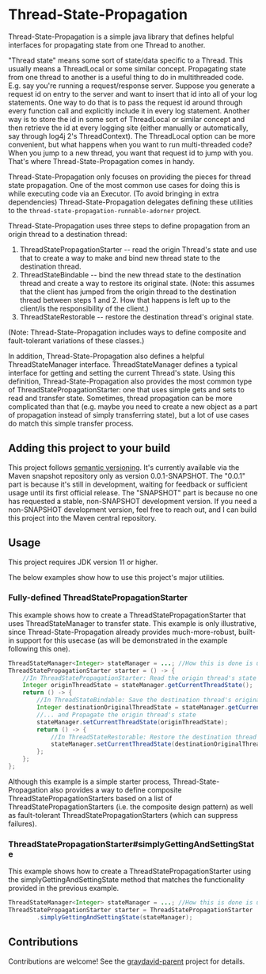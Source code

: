 # Thread-State-Propagation

Thread-State-Propagation is a simple java library that defines helpful interfaces for propagating state from one Thread to another. 

"Thread state" means some sort of state/data specific to a Thread. This usually means a ThreadLocal or some similar concept. Propagating state from one thread to another is a useful thing to do in multithreaded code. E.g. say you're running a request/response server. Suppose you generate a request id on entry to the server and want to insert that id into all of your log statements. One way to do that is to pass the request id around through every function call and explicitly include it in every log statement. Another way is to store the id in some sort of ThreadLocal or similar concept and then retrieve the id at every logging site (either manually or automatically, say through log4j 2's ThreadContext). The ThreadLocal option can be more convenient, but what happens when you want to run multi-threaded code? When you jump to a new thread, you want that request id to jump with you. That's where Thread-State-Propagation comes in handy.

Thread-State-Propagation only focuses on providing the pieces for thread state propagation. One of the most common use cases for doing this is while executing code via an Executor. (To avoid bringing in extra dependencies) Thread-State-Propagation delegates defining these utilities to the `thread-state-propagation-runnable-adorner` project. 

Thread-State-Propagation uses three steps to define propagation from an origin thread to a destination thread:
1. ThreadStatePropagationStarter -- read the origin Thread's state and use that to create a way to make and bind new thread state to the destination thread.
2. ThreadStateBindable -- bind the new thread state to the destination thread and create a way to restore its original state. (Note: this assumes that the client has jumped from the origin thread to the destination thread between steps 1 and 2. How that happens is left up to the client/is the responsibility of the client.)
3. ThreadStateRestorable -- restore the destination thread's original state.

(Note: Thread-State-Propagation includes ways to define composite and fault-tolerant variations of these classes.)

In addition, Thread-State-Propagation also defines a helpful ThreadStateManager interface. ThreadStateManager defines a typical interface for getting and setting the current Thread's state. Using this definition, Thread-State-Propagation also provides the most common type of ThreadStatePropagationStarter: one that uses simple gets and sets to read and transfer state. Sometimes, thread propagation can be more complicated than that (e.g. maybe you need to create a new object as a part of propagation instead of simply transferring state), but a lot of use cases do match this simple transfer process.

## Adding this project to your build

This project follows [semantic versioning](https://semver.org/). It's currently available via the Maven snapshot repository only as version 0.0.1-SNAPSHOT. The "0.0.1" part is because it's still in development, waiting for feedback or sufficient usage until its first official release. The "SNAPSHOT" part is because no one has requested a stable, non-SNAPSHOT development version. If you need a non-SNAPSHOT development version, feel free to reach out, and I can build this project into the Maven central repository.

## Usage

This project requires JDK version 11 or higher.

The below examples show how to use this project's major utilities.

### Fully-defined ThreadStatePropagationStarter

This example shows how to create a ThreadStatePropagationStarter that uses ThreadStateManager to transfer state. This example is only illustrative, since Thread-State-Propagation already provides much-more-robust, built-in support for this usecase (as will be demonstrated in the example following this one).

```java
ThreadStateManager<Integer> stateManager = ...; //How this is done is up to clients
ThreadStatePropagationStarter starter = () -> {
    //In ThreadStatePropagationStarter: Read the origin thread's state
    Integer originThreadState = stateManager.getCurrentThreadState();
    return () -> {
        //In ThreadStateBindable: Save the destination thread's original state...
        Integer destinationOriginalThreadState = stateManager.getCurrentThreadState();
        //... and Propagate the origin thread's state
        stateManager.setCurrentThreadState(originThreadState);
        return () -> {
            //In ThreadStateRestorable: Restore the destination thread's state
            stateManager.setCurrentThreadState(destinationOriginalThreadState);
        };
    };
};
```

Although this example is a simple starter process, Thread-State-Propagation also provides a way to define composite ThreadStatePropagationStarters based on a list of ThreadStatePropagationStarters (i.e. the composite design pattern) as well as fault-tolerant ThreadStatePropagationStarters (which can suppress failures).

### ThreadStatePropagationStarter#simplyGettingAndSettingState

This example shows how to create a ThreadStatePropagationStarter using the simplyGettingAndSettingState method that matches the functionality provided in the previous example.


```java
ThreadStateManager<Integer> stateManager = ...; //How this is done is up to clients
ThreadStatePropagationStarter starter = ThreadStatePropagationStarter
        .simplyGettingAndSettingState(stateManager);
```

## Contributions

Contributions are welcome! See the [graydavid-parent](https://github.com/graydavid/graydavid-parent) project for details.